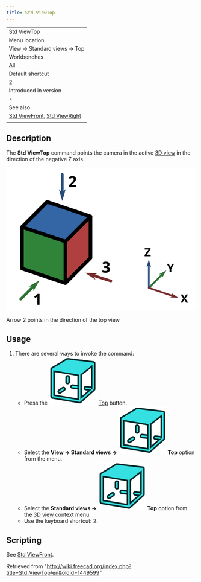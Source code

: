 ```yaml
---
title: Std ViewTop
---
```


|                                                                                                  |
| ------------------------------------------------------------------------------------------------ |
| Std ViewTop                                                                                      |
| Menu location                                                                                    |
| View → Standard views → Top                                                                      |
| Workbenches                                                                                      |
| All                                                                                              |
| Default shortcut                                                                                 |
| 2                                                                                                |
| Introduced in version                                                                            |
| -                                                                                                |
| See also                                                                                         |
| [Std ViewFront](/Std_ViewFront "Std ViewFront"), [Std ViewRight](/Std_ViewRight "Std ViewRight") |
|                                                                                                  |

## Description

The **Std ViewTop** command points the camera in the active [3D view](/3D_view "3D view") in the direction of the negative Z axis.

![](/src/assets/images/FreeCAD_views_front.svg)

Arrow 2 points in the direction of the top view

## Usage

1. There are several ways to invoke the command:
   - Press the ![](/src/assets/images/Std_ViewTop.svg) [Top](/Std_ViewTop "Std ViewTop") button.
   - Select the **View → Standard views → ![](/src/assets/images/Std_ViewTop.svg) Top** option from the menu.
   - Select the **Standard views → ![](/src/assets/images/Std_ViewTop.svg) Top** option from the [3D view](/3D_view "3D view") context menu.
   - Use the keyboard shortcut: 2.

## Scripting

See [Std ViewFront](/Std_ViewFront#Scripting "Std ViewFront").

Retrieved from "<http://wiki.freecad.org/index.php?title=Std_ViewTop/en&oldid=1449599>"
